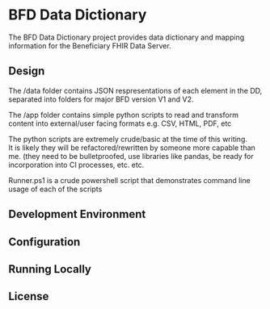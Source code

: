 # BFD Data Dictionary

The BFD Data Dictionary project provides data dictionary and mapping information for the Beneficiary FHIR Data Server.


## Design

The /data folder contains JSON respresentations of each element in the DD, separated into folders for major BFD version V1 and V2.

The /app folder contains simple python scripts to read and transform content into external/user facing formats e.g. CSV, HTML, PDF, etc

The python scripts are extremely crude/basic at the time of this writing.  
It is likely they will be refactored/rewritten by someone more capable than me.
(they need to be bulletproofed, use libraries like pandas, be ready for incorporation into CI processes, etc. etc.

Runner.ps1 is a crude powershell script that demonstrates command line usage of each of the scripts 

## Development Environment


## Configuration


## Running Locally



## License
